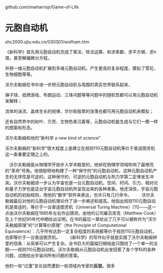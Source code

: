 





github.com/mwharrisjr/Game-of-Life
# 元胞自动机



shc2000.sjtu.edu.cn/030301/wolfram.htm

《新科学》首先用元胞自动机完成了乘法、除法运算，和求素数、求平方根、求π值，甚至解偏微分方程。

并把一维元胞自动机扩展到多维元胞自动机，产生更高的复杂程度，模拟了雪花、生物细胞等等。


沃尔夫勒姆在书中进一步把元胞自动机与周围的真实世界联系起来，

弹子球、纸牌游戏、布朗运动、三体问题等等问题中的随机性都可以用元胞自动机来解释；

流体的湍流、晶体生长的规律、华尔街股票的涨落也都可用元胞自动机来模拟；

还有自然界中的树叶、贝壳、生物色素沉着等，元胞自动机能生成与它们一模一样的图案和形态。


沃尔夫勒姆和他的“新科学 a new kind of science”








沃尔夫勒姆的“新科学”很大程度上是建立在规则110元胞自动机等价于普适图灵机这一条重要定理之上的。







　沃尔夫勒姆是从物理学开始步入学术殿堂的，他却在物理学领域吹响了最嘹亮的“革命”号角。他很聪明地构建了一种“保守的”的元胞自动机，这种元胞自动机产生的无序性是可逆的。这种保守的、可逆的元胞自动机与热力学第二定律发生冲突。沃尔夫勒姆进一步认为宇宙也是一台元胞自动机，空间、时间、引力、相对论和量子力学也是这台宇宙元胞自动机所呈现出来的各种表象。他还深信，宇宙元胞自动机的初始规则，用他的“数学”软件来表达，也许只有几行命令。
　　沃尔夫勒姆最后对他的元胞自动机理论作了进一步阐述和提高。他指出规则110元胞自动机是普适的，等价于一台普适图灵机（Universal Turing Machine）[11]――这一点由沃尔夫勒姆在1985年左右作出猜测，由他的公司雇员库克（Matthew Cook）在上个世纪90年代中期给出证明。在书的最后一章给出了几乎可以被称作为“沃尔夫勒姆原理”的“计算等价原理”（the Principle of Computational Equivalence）：几乎所有达到一定复杂程度的系统都等价于规则110元胞自动机，也即等价于一台普适图灵机。
　　《新科学》的写作似乎就是实践了沃尔夫勒姆钟爱的信条：从简单可以产生复杂。全书巨大的篇幅归根结底只围绕了一个单一的主题――规则110元胞自动机。沃尔夫勒姆从元胞自动机出发招惹了各个学科的各种问题，试图给出宇宙间所有问题的答案。






他的一些“过激”言论自然遭到一些领域内专家的**反驳**。很多


















